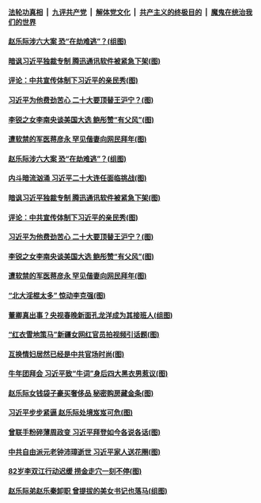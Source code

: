 ####  [法轮功真相](../../../../basic/blob/master/README.md?t=02161431) &nbsp;|&nbsp; [九评共产党](../../../../9ping.md/blob/master/README.md?t=02161431) &nbsp;|&nbsp; [解体党文化](../../../../jtdwh.md/blob/master/README.md?t=02161431)  &nbsp;|&nbsp; [共产主义的终极目的](../../../../gczydzjmd.md/blob/master/README.md?t=02161431) &nbsp;|&nbsp; [魔鬼在统治我们的世界](../../../../mgztzwmdsj.md/blob/master/README.md?t=02161431) 

#### [赵乐际涉六大案 恐“在劫难逃”？(组图)](../pages/p2/962666.md?t=02161431) 

#### [暗讽习近平独裁专制 腾迅通讯软件被紧急下架(图)](../pages/p2/962656.md?t=02161431) 

#### [评论：中共宣传体制下习近平的亲民秀(图)](../pages/p2/962616.md?t=02161431) 

#### [习近平为他费劲苦心 二十大要顶替王沪宁？(图)](../pages/p2/962554.md?t=02161431) 

#### [李锐之女李南央谈美国大选 鲍彤赞“有父风”(图)](../pages/p2/962549.md?t=02161431) 

#### [遭软禁的军医蒋彦永 罕见偕妻向网民拜年(图)](../pages/p2/962528.md?t=02161431) 

#### [赵乐际涉六大案 恐“在劫难逃”？(组图)](../pages/p2/962666.md?t=02161431) 

#### [内斗暗流汹涌 习近平二十大连任面临挑战(图)](../pages/p2/962553.md?t=02161431) 

#### [暗讽习近平独裁专制 腾迅通讯软件被紧急下架(图)](../pages/p2/962656.md?t=02161431) 

#### [评论：中共宣传体制下习近平的亲民秀(图)](../pages/p2/962616.md?t=02161431) 

#### [习近平为他费劲苦心 二十大要顶替王沪宁？(图)](../pages/p2/962554.md?t=02161431) 

#### [李锐之女李南央谈美国大选 鲍彤赞“有父风”(图)](../pages/p2/962549.md?t=02161431) 

#### [遭软禁的军医蒋彦永 罕见偕妻向网民拜年(图)](../pages/p2/962528.md?t=02161431) 

#### [“北大淫棍太多” 惊动李克强(图)](../pages/p2/962455.md?t=02161431) 

#### [董卿真出事？央视春晚新面孔龙洋成为其接班人(组图)](../pages/p2/962462.md?t=02161431) 

#### [“红衣雪地策马”新疆女网红官员拍视频引话题(图)](../pages/p2/962465.md?t=02161431) 


#### [互换情妇居然已经是中共官场时尚(图)](../pages/p2/962359.md?t=02161431) 

#### [牛年团拜会 习近平致“牛词”身后四大黑衣男惹议(图)](../pages/p2/962366.md?t=02161431) 

#### [赵乐际女钱袋子豪买奢侈品 秘密购房藏金条(图)](../pages/p2/962393.md?t=02161431) 

#### [习近平步步紧逼 赵乐际处境岌岌可危(图)](../pages/p2/962370.md?t=02161431) 

#### [曾联手粉碎薄周政变 习近平拜登如今各说各话(图)](../pages/p2/962334.md?t=02161431) 

#### [中共自由派元老钟沛璋逝世 习近平家人送花圈(图)](../pages/p2/962300.md?t=02161431) 

#### [82岁李双江行动迟缓 捞金走穴一刻不停(图)](../pages/p2/962284.md?t=02161431) 


#### [赵乐际弟赵乐秦卸职 曾提拔的美女书记也落马(组图)](../pages/p2/962269.md?t=02161431) 

